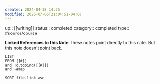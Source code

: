 ```yaml
---
created: 2024-04-18 14:25
modified: 2025-07-06T21:04:51-04:00
---
```

up::  [[writing]]
status:: completed
category:: completed
type:: #source/course

**Linked References to this Note**
These notes point directly to this note. But this note doesn't point back.
```dataview
LIST
FROM [[#]]
and !outgoing([[#]])
and -#map

SORT file.link asc
```
